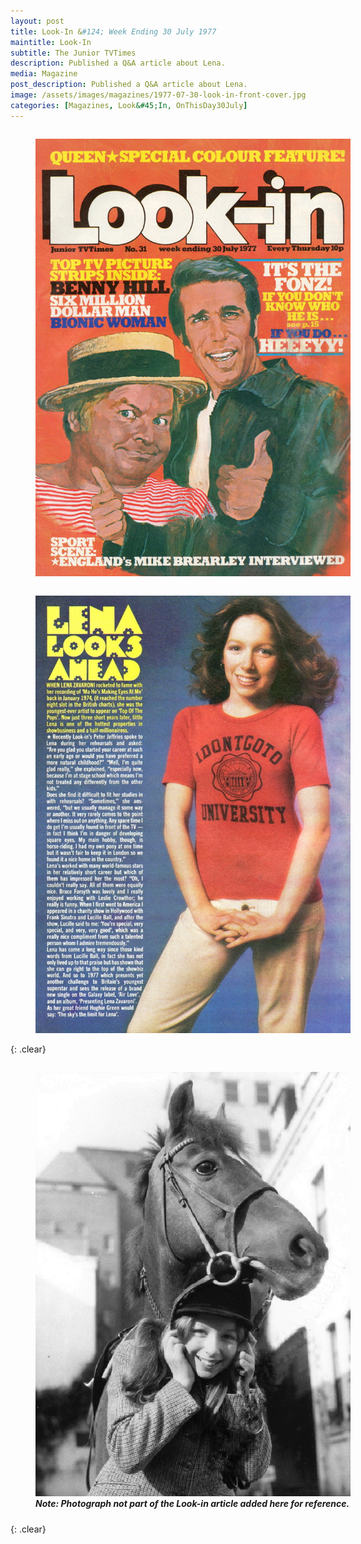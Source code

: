 ```yaml
---
layout: post
title: Look-In &#124; Week Ending 30 July 1977
maintitle: Look-In
subtitle: The Junior TVTimes
description: Published a Q&A article about Lena.
media: Magazine
post_description: Published a Q&A article about Lena.
image: /assets/images/magazines/1977-07-30-look-in-front-cover.jpg
categories: [Magazines, Look&#45;In, OnThisDay30July]
---
```


<figure class="fig1">
<a href="/assets/images/magazines/1977-07-30-look-in-front-cover.jpg"><img src="/assets/images/magazines/1977-07-30-look-in-front-cover.jpg" class="full-width zoom-in" /></a>
</figure>

<figure class="fig2">
<a href="/assets/images/magazines/1977-07-30-look-in-inside-page.jpg"><img src="/assets/images/magazines/1977-07-30-look-in-inside-page.jpg" class="full-width zoom-in" /></a>
</figure>

{: .clear}

<figure class="fig1">
<a href="/assets/images/publicity/1977-lena-and-her-pony.png"><img src="/assets/images/publicity/1977-lena-and-her-pony.png" class="full-width zoom-in" /></a>
<figcaption>
<cite><strong>Note: Photograph not part of the Look-in article added here for reference.</strong></cite>
</figcaption>
</figure>

<br />{: .clear}

<style>
.dt-published {display: none;}

.post-meta:after {content: "Week Ending 30 July 1977";}

.fig1 {float:left; width:49%;}

.fig2 {float:right; width:49%;}

.fig3 {float:right; width:100%;}

figcaption {float:left; width:100%;}

@media screen and (orientation:portrait) {
.fig1, .fig2 {float:left; width:100%;}
figcaption {float:left; width:100%; margin-bottom: 10px;}
}
</style>

